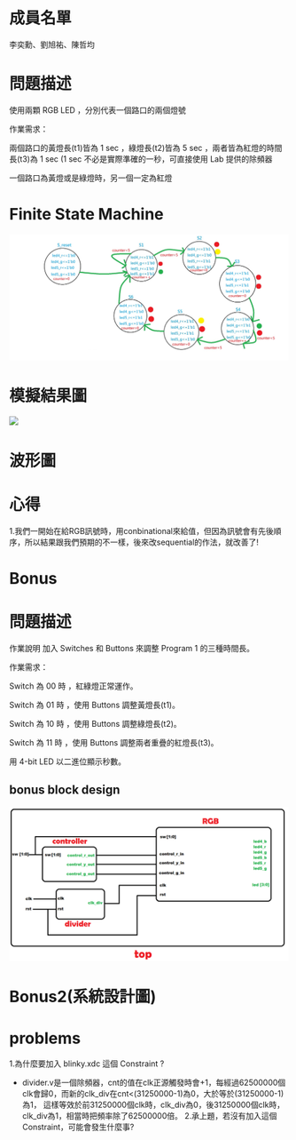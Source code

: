 <h1>成員名單</h1>
李奕勳、劉旭祐、陳哲均
<h1>問題描述</h1>
使用兩顆 RGB LED ，分別代表一個路口的兩個燈號

作業需求：

兩個路口的黃燈長(t1)皆為 1 sec ，綠燈長(t2)皆為 5 sec ，兩者皆為紅燈的時間長(t3)為 1 sec (1 sec 不必是實際準確的一秒，可直接使用 Lab 提供的除頻器

一個路口為黃燈或是綠燈時，另一個一定為紅燈
<h1>Finite State Machine</h1>
<img src="https://github.com/sanwich27/2019_FPGA_Design_Group4/blob/master/hw01/FPGA.jpg?raw=true">
<h1>模擬結果圖</h1>
<img src="https://github.com/sanwich27/2019_FPGA_Design_Group4/blob/master/hw01/IMG_3310.MOV?raw=true">
<h1>波形圖</h1>
<h1>心得</h1>
1.我們一開始在給RGB訊號時，用conbinational來給值，但因為訊號會有先後順序，所以結果跟我們預期的不一樣，後來改sequential的作法，就改善了!
<h1>Bonus</h1>
<h1>問題描述</h1>
作業說明
加入 Switches 和 Buttons 來調整 Program 1 的三種時間長。

作業需求：

Switch 為 00 時 ，紅綠燈正常運作。

Switch 為 01 時 ，使用 Buttons 調整黃燈長(t1)。

Switch 為 10 時 ，使用 Buttons 調整綠燈長(t2)。

Switch 為 11 時 ，使用 Buttons 調整兩者重疊的紅燈長(t3)。

用 4-bit LED 以二進位顯示秒數。
<h2>bonus block design</h2>
<img src="https://github.com/sanwich27/2019_FPGA_Design_Group4/blob/master/hw01/bonus/bonus_block_design.png"></img>
<h1>Bonus2(系統設計圖)</h1>
<h1>problems</h1>
1.為什麼要加入 blinky.xdc 這個 Constraint ?

* divider.v是一個除頻器，cnt的值在clk正源觸發時會+1，每經過62500000個clk會歸0，而新的clk_div在cnt<(31250000-1)為0，大於等於(31250000-1)為1，
  這樣等效於前31250000個clk時，clk_div為0，後31250000個clk時，clk_div為1，相當時把頻率除了62500000倍。
2.承上題，若沒有加入這個 Constraint，可能會發生什麼事?




